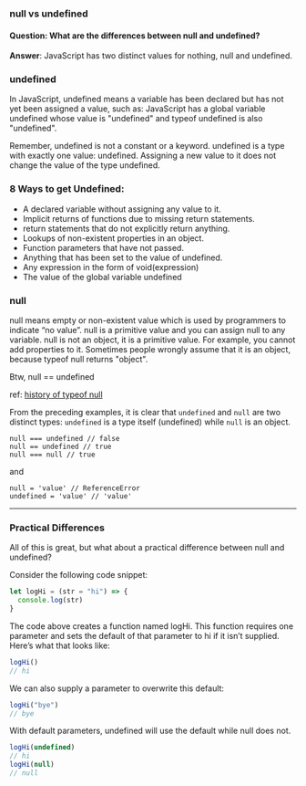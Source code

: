 ### null vs undefined

#### Question: What are the differences between null and undefined?

**Answer**: JavaScript has two distinct values for nothing, null and undefined.

### undefined

In JavaScript, undefined means a variable has been declared but has not yet been assigned a value, such as: JavaScript has a global variable undefined whose value is "undefined" and typeof undefined is also "undefined".

Remember, undefined is not a constant or a keyword. undefined is a type with exactly one value: undefined. Assigning a new value to it does not change the value of the type undefined.

### 8 Ways to get Undefined:

- A declared variable without assigning any value to it.
- Implicit returns of functions due to missing return statements.
- return statements that do not explicitly return anything.
- Lookups of non-existent properties in an object.
- Function parameters that have not passed.
- Anything that has been set to the value of undefined.
- Any expression in the form of void(expression)
- The value of the global variable undefined

### null

null means empty or non-existent value which is used by programmers to indicate “no value”. null is a primitive value and you can assign null to any variable. null is not an object, it is a primitive value. For example, you cannot add properties to it. Sometimes people wrongly assume that it is an object, because typeof null returns "object".

Btw, null == undefined

ref: [history of typeof null](http://www.2ality.com/2013/10/typeof-null.html)

From the preceding examples, it is clear that `undefined` and `null` are two distinct types: `undefined` is a type itself (undefined) while `null` is an object.

    null === undefined // false
    null == undefined // true
    null === null // true

and

    null = 'value' // ReferenceError
    undefined = 'value' // 'value'

---

### Practical Differences

All of this is great, but what about a practical difference between null and undefined?

Consider the following code snippet:

```js
let logHi = (str = "hi") => {
  console.log(str)
}
```

The code above creates a function named logHi. This function requires one parameter and sets the default of that parameter to hi if it isn’t supplied. Here’s what that looks like:

```js
logHi()
// hi
```

We can also supply a parameter to overwrite this default:

```js
logHi("bye")
// bye
```

With default parameters, undefined will use the default while null does not.

```js
logHi(undefined)
// hi
logHi(null)
// null
```
